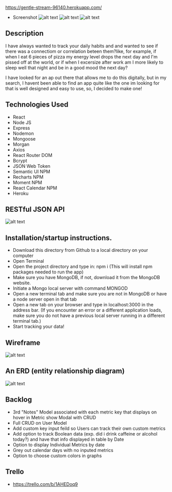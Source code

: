 https://gentle-stream-96140.herokuapp.com/

- Screenshot
![alt text](https://i.imgur.com/GOI2WuG.png)
![alt text](https://i.imgur.com/jjAmSVX.png)
![alt text](https://i.imgur.com/mEVop8d.png)


Description
- 
I have always wanted to track your daily habits and and wanted to see if there was a connectiom or correlation beteen them?like, for example, if when I eat 6 pieces of pizza my energy level drops the next day and I'm pissed off at the world, or if when I excersize after work am I more likely to sleep well that night and be in a good mood the next day? 

I have looked for an ap out there that allows me to do this digitally, but in my search, I havent been able to find an app quite like the one im looking for that is well designed and easy to use, so, I decided to make one!

Technologies Used
-
- React
- Node JS
- Express
- Nodemon
- Mongoose
- Morgan
- Axios
- React Router DOM
- Bcrypt
- JSON Web Token
- Semantic UI NPM
- Recharts NPM
- Moment NPM
- React Calendar NPM
- Heroku

RESTful JSON API
-
![alt text](https://i.imgur.com/T3PpFdC.png)

Installation/startup instructions. 
- 
- Download this directory from Github to a local directory on your computer
- Open Terminal
- Open the project directory and type in: npm i (This will install npm packages needed to run the app)
- Make sure you have MongoDB, if not, download it from the MongoDB website.
- Initiate a Mongo local server with command MONGOD
- Open a new terminal tab and make sure you are not in MongoDB or have a node server open in that tab
- Open a new tab on your browser and type in localhost:3000 in the address bar. (If you encounter an error or a different application loads, make sure you do not have a previous local server running in a different terminal tab.)
- Start tracking your data!


Wireframe
-
 ![alt text](https://i.imgur.com/xmQq04M.png)

An ERD (entity relationship diagram) 
-
![alt text](https://i.imgur.com/hFpgbd6.png)


Backlog 
- 
- 3rd "Notes" Model associated with each metric key that displays on hover in Metric show Modal with CRUD
- Full CRUD on User Model
- Add custom key input feild so Users can track their own custom metrics
- Add option to track Boolean data (exp. did i drink caffeine or alcohol today?) and have that info displayed in table by Date
- Option to display Individual Metrics by date
- Grey out calendar days with no inputed metrics
- Option to choose custom colors in graphs

Trello
-
- https://trello.com/b/1AHEDoq9